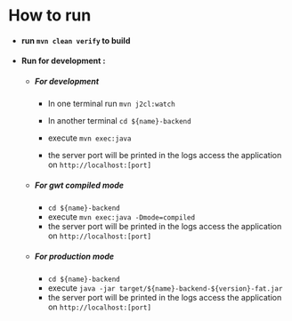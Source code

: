 # How to run

- #### run `mvn clean verify` to build

- #### Run for development :

  - ##### For development 
  
    - In one terminal run `mvn j2cl:watch`
    
    - In another terminal `cd ${name}-backend`
    - execute `mvn exec:java`
    - the server port will be printed in the logs access the application on `http://localhost:[port]`

  - ##### For gwt compiled mode 
  
    - `cd ${name}-backend`
    - execute `mvn exec:java -Dmode=compiled`
    - the server port will be printed in the logs access the application on `http://localhost:[port]`

  - ##### For production mode 
  
    - `cd ${name}-backend`
    - execute `java -jar target/${name}-backend-${version}-fat.jar`
    - the server port will be printed in the logs access the application on `http://localhost:[port]`
